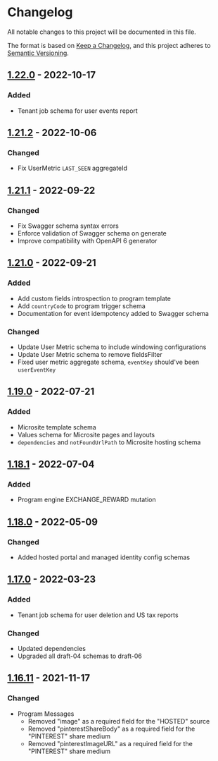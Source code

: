 # Changelog

All notable changes to this project will be documented in this file.

The format is based on [Keep a Changelog](https://keepachangelog.com/en/1.0.0/),
and this project adheres to [Semantic Versioning](https://semver.org/spec/v2.0.0.html).

## [1.22.0] - 2022-10-17

### Added

- Tenant job schema for user events report

## [1.21.2] - 2022-10-06

### Changed

- Fix UserMetric `LAST_SEEN` aggregateId

## [1.21.1] - 2022-09-22

### Changed

- Fix Swagger schema syntax errors
- Enforce validation of Swagger schema on generate
- Improve compatibility with OpenAPI 6 generator

## [1.21.0] - 2022-09-21

### Added

- Add custom fields introspection to program template
- Add `countryCode` to program trigger schema
- Documentation for event idempotency added to Swagger schema

### Changed

- Update User Metric schema to include windowing configurations
- Update User Metric schema to remove fieldsFilter
- Fixed user metric aggregate schema, `eventKey` should've been `userEventKey`

## [1.19.0] - 2022-07-21

### Added

- Microsite template schema
- Values schema for Microsite pages and layouts
- `dependencies` and `notFoundUrlPath` to Microsite hosting schema

## [1.18.1] - 2022-07-04

### Added

- Program engine EXCHANGE_REWARD mutation

## [1.18.0] - 2022-05-09

### Changed

- Added hosted portal and managed identity config schemas

## [1.17.0] - 2022-03-23

### Added

- Tenant job schema for user deletion and US tax reports

### Changed

- Updated dependencies
- Upgraded all draft-04 schemas to draft-06

## [1.16.11] - 2021-11-17

### Changed

- Program Messages
  - Removed "image" as a required field for the "HOSTED" source
  - Removed "pinterestShareBody" as a required field for the "PINTEREST" share medium
  - Removed "pinterestImageURL" as a required field for the "PINTEREST" share medium

[1.22.0]: https://github.com/saasquatch/schema/releases/tag/v1.22.0
[1.21.2]: https://github.com/saasquatch/schema/releases/tag/v1.21.2
[1.21.1]: https://github.com/saasquatch/schema/releases/tag/v1.21.1
[1.21.0]: https://github.com/saasquatch/schema/releases/tag/v1.21.0
[1.19.0]: https://github.com/saasquatch/schema/releases/tag/v1.19.0
[1.18.1]: https://github.com/saasquatch/schema/releases/tag/v1.18.1
[1.18.0]: https://github.com/saasquatch/schema/releases/tag/v1.18.0
[1.17.0]: https://github.com/saasquatch/schema/releases/tag/v1.17.0
[1.16.11]: https://github.com/saasquatch/schema/releases/tag/v1.16.11
